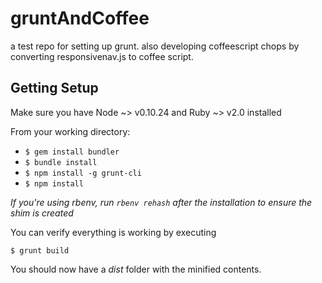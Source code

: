 gruntAndCoffee
==============

a test repo for setting up grunt.  also developing coffeescript chops by converting responsivenav.js to coffee script.

## Getting Setup

Make sure you have Node ~> v0.10.24 and Ruby ~> v2.0 installed

From your working directory:

* `$ gem install bundler`
* `$ bundle install`
* `$ npm install -g grunt-cli`
* `$ npm install`

_If you're using rbenv, run `rbenv rehash` after the installation to ensure the shim is created_

You can verify everything is working by executing

`$ grunt build`

You should now have a _dist_ folder with the minified contents.
